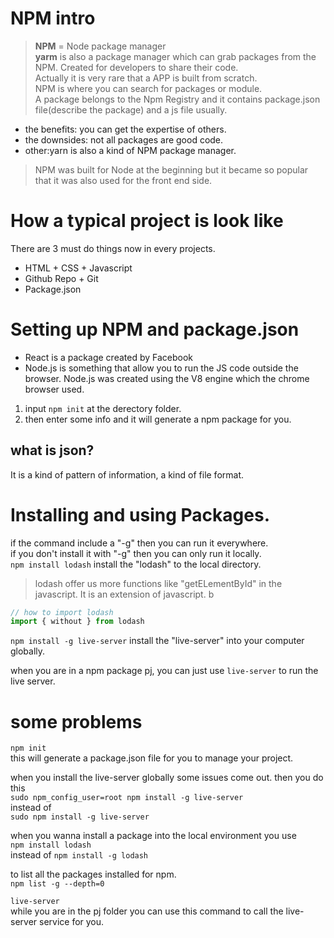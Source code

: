 # NPM intro
> **NPM** = Node package manager  
> **yarm** is also a package manager which can grab packages from the NPM. 
Created for developers to share their code.   
Actually it is very rare that a APP is built from scratch.  
NPM is where you can search for packages or module.  
A package belongs to the Npm Registry and it contains package.json file(describe the package) and a js file usually.  
- the benefits: you can get the expertise of others.  
- the downsides: not all packages are good code.
- other:yarn is also a kind of NPM package manager.
> NPM was built for Node at the beginning but it became so popular that it was also used for the front end side. 


# How a typical project is look like
There are 3 must do things now in every projects.  
- HTML + CSS + Javascript
- Github Repo + Git
- Package.json

# Setting up NPM and package.json
- React is a package created by Facebook
- Node.js is something that allow you to run the JS code outside the browser. Node.js was created using the V8 engine which the chrome browser used. 

1. input `npm init` at the derectory folder.
2. then enter some info and it will generate a npm package for you.

## what is json?
It is a kind of pattern of information, a kind of file format.

# Installing and using Packages.
if the command include a "-g" then you can run it everywhere.  
if you don't install it with "-g" then you can only run it locally.  
`npm install lodash` install the "lodash" to the local directory.  
> lodash offer us more functions like "getELementById" in the javascript. It is an extension of javascript.   b

``` javascript
// how to import lodash
import { without } from lodash 

```

`npm install -g live-server` install the "live-server" into your computer globally.  

when you are in a npm package pj, you can just use `live-server` to run the live server. 


# some problems 
`npm init`  
this will generate a package.json file for you to manage your project.  

when you install the live-server globally some issues come out. then you do this  
`sudo npm_config_user=root npm install -g live-server`  
instead of  
`sudo npm install -g live-server`

when you wanna install a package into the local environment you use   
`npm install lodash`  
instead of `npm install -g lodash`

to list all the packages installed for npm.  
`npm list -g --depth=0`  

`live-server`  
while you are in the pj folder you can use this command to call the live-server service for you.  
